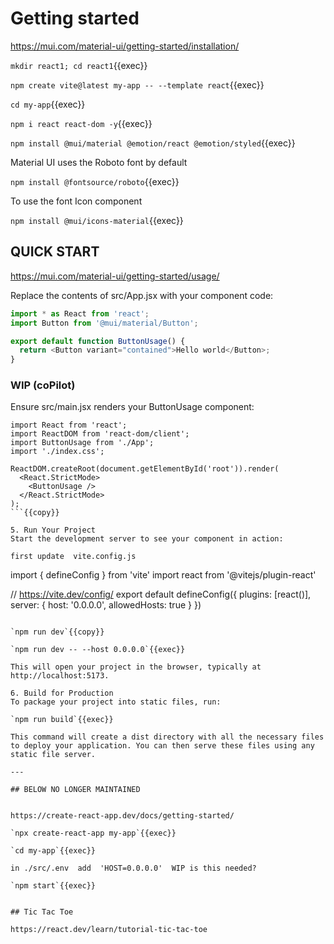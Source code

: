 # Getting started


https://mui.com/material-ui/getting-started/installation/

`mkdir react1; cd react1`{{exec}}

`npm create vite@latest my-app -- --template react`{{exec}}

`cd my-app`{{exec}}




`npm i react react-dom -y`{{exec}}


`npm install @mui/material @emotion/react @emotion/styled`{{exec}}


Material UI uses the Roboto font by default

`npm install @fontsource/roboto`{{exec}}

To use the font Icon component

`npm install @mui/icons-material`{{exec}}


## QUICK START

https://mui.com/material-ui/getting-started/usage/

Replace the contents of src/App.jsx with your component code:



```javascript
import * as React from 'react';
import Button from '@mui/material/Button';

export default function ButtonUsage() {
  return <Button variant="contained">Hello world</Button>;
}
```


### WIP (coPilot)

Ensure src/main.jsx renders your ButtonUsage component:

```
import React from 'react';
import ReactDOM from 'react-dom/client';
import ButtonUsage from './App';
import './index.css';

ReactDOM.createRoot(document.getElementById('root')).render(
  <React.StrictMode>
    <ButtonUsage />
  </React.StrictMode>
);
```{{copy}}

5. Run Your Project
Start the development server to see your component in action:

first update  vite.config.js

```
import { defineConfig } from 'vite'
import react from '@vitejs/plugin-react'

// https://vite.dev/config/
export default defineConfig({
  plugins: [react()],
  server: {
    host: '0.0.0.0',
    allowedHosts: true
  }
})
```{{copy}}

`npm run dev`{{copy}}

`npm run dev -- --host 0.0.0.0`{{exec}}

This will open your project in the browser, typically at http://localhost:5173.

6. Build for Production
To package your project into static files, run:

`npm run build`{{exec}}

This command will create a dist directory with all the necessary files to deploy your application. You can then serve these files using any static file server.

---

## BELOW NO LONGER MAINTAINED


https://create-react-app.dev/docs/getting-started/

`npx create-react-app my-app`{{exec}}

`cd my-app`{{exec}}

in ./src/.env  add  'HOST=0.0.0.0'  WIP is this needed?

`npm start`{{exec}}


## Tic Tac Toe

https://react.dev/learn/tutorial-tic-tac-toe
